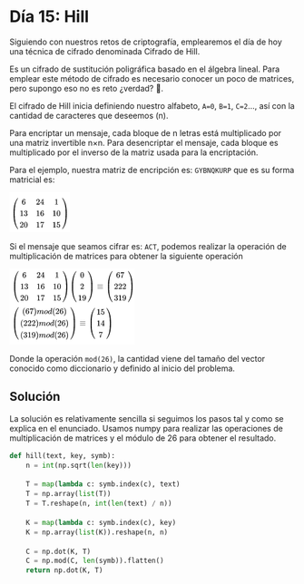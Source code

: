 # Día 15: Hill

Siguiendo con nuestros retos de criptografía, emplearemos el día de hoy una técnica de cifrado denominada Cifrado de Hill.

Es un cifrado de sustitución poligráfica basado en el álgebra lineal. Para emplear este método de cifrado es necesario conocer un poco de matrices, pero supongo eso no es reto ¿verdad? 🤔.

El cifrado de Hill inicia definiendo nuestro alfabeto, `A=0`, `B=1`, `C=2`..., así con la cantidad de caracteres que deseemos (n).

Para encriptar un mensaje, cada bloque de n letras está multiplicado por una matriz invertible n×n. Para desencriptar el mensaje, cada bloque es multiplicado por el inverso de la matriz usada para la encriptación.

Para el ejemplo, nuestra matriz de encripción es: `GYBNQKURP` que es su forma matricial es:

![image](hill1.png)

Si el mensaje que seamos cifrar es: `ACT`, podemos realizar la operación de multiplicación de matrices para obtener la siguiente operación

![image](hill2.png)

Donde la operación `mod(26)`, la cantidad viene del tamaño del vector conocido como diccionario y definido al inicio del problema.

## Solución

La solución es relativamente sencilla si seguimos los pasos tal y como se explica en el enunciado. Usamos numpy para realizar las operaciones de multiplicación de matrices y el módulo de 26 para obtener el resultado.

```python
def hill(text, key, symb):
    n = int(np.sqrt(len(key)))

    T = map(lambda c: symb.index(c), text)
    T = np.array(list(T))
    T = T.reshape(n, int(len(text) / n))

    K = map(lambda c: symb.index(c), key)
    K = np.array(list(K)).reshape(n, n)

    C = np.dot(K, T)
    C = np.mod(C, len(symb)).flatten()
    return np.dot(K, T)
```
